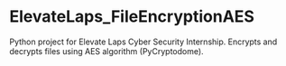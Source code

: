 # ElevateLaps_FileEncryptionAES
Python project for Elevate Laps Cyber Security Internship. Encrypts and decrypts files using AES algorithm (PyCryptodome).
